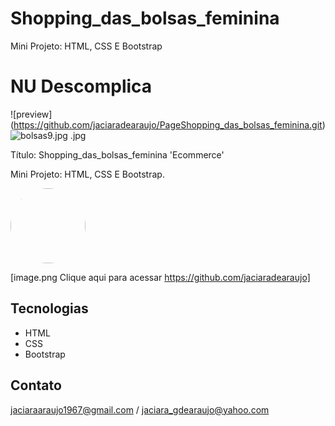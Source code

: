 # Shopping_das_bolsas_feminina
Mini Projeto: HTML, CSS E Bootstrap
# NU Descomplica

![preview] (https://github.com/jaciaradearaujo/PageShopping_das_bolsas_feminina.git)
![![bolsas9.jpg](https://github.com/jaciaradearaujo/Shopping_das_bolsas_feminina/assets/109833305/efce4abd-1dce-4410-a019-b45a8fa719d1)
.jpg](https://pt.vecteezy.com/foto/22385927-saco-isolado-ilustracao-ai-generativo)

Título: Shopping_das_bolsas_feminina 'Ecommerce'

Mini Projeto: HTML, CSS E Bootstrap.

 <img src="bolsas9.jpg" alt="" style="height: 120px;  border-radius: 100px; border: 100px;" class="imgTeam borderGreen">

[image.png Clique aqui para acessar https://github.com/jaciaradearaujo]

## Tecnologias

- HTML
- CSS
- Bootstrap


## Contato

jaciaraaraujo1967@gmail.com / jaciara_gdearaujo@yahoo.com
